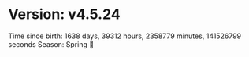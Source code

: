 # Version: v4.5.24
Time since birth: 1638 days, 39312 hours, 2358779 minutes, 141526799 seconds
Season: Spring 🌸
